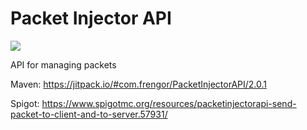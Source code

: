 # Packet Injector API
[![](https://jitpack.io/v/com.frengor/PacketInjectorAPI.svg)](https://jitpack.io/#com.frengor/PacketInjectorAPI)

API for managing packets

Maven: https://jitpack.io/#com.frengor/PacketInjectorAPI/2.0.1

Spigot: https://www.spigotmc.org/resources/packetinjectorapi-send-packet-to-client-and-to-server.57931/
